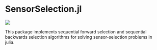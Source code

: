 # SensorSelection.jl

[![](https://img.shields.io/badge/docs-latest-blue.svg)](https://migrosser.github.io/SensorSelection.jl/latest)

This package implements sequential forward selection and sequential backwards selection algorithms for solving sensor-selection problems in julia.
